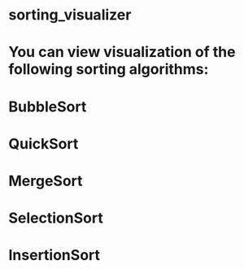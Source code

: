 # sorting_visualizer
# You can view visualization of the following sorting algorithms:
# BubbleSort
# QuickSort
# MergeSort
# SelectionSort
# InsertionSort
